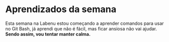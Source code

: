 # Aprendizados da semana
Esta semana na Labenu estou começando a aprender comandos para usar no Git Bash, já aprendi que não é fácil, mas ficar ansiosa não vai ajudar. **Sendo assim, vou tentar manter calma.**